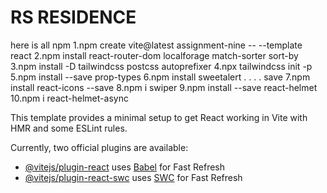 # RS RESIDENCE
here is all npm
1.npm create vite@latest assignment-nine -- --template react
2.npm install react-router-dom localforage match-sorter sort-by
3.npm install -D tailwindcss postcss autoprefixer
4.npx tailwindcss init -p
5.npm install --save prop-types
6.npm install sweetalert  . . . . save 
7.npm install react-icons --save
8.npm i swiper
9.npm install --save react-helmet
10.npm i react-helmet-async

This template provides a minimal setup to get React working in Vite with HMR and some ESLint rules.

Currently, two official plugins are available:

- [@vitejs/plugin-react](https://github.com/vitejs/vite-plugin-react/blob/main/packages/plugin-react/README.md) uses [Babel](https://babeljs.io/) for Fast Refresh
- [@vitejs/plugin-react-swc](https://github.com/vitejs/vite-plugin-react-swc) uses [SWC](https://swc.rs/) for Fast Refresh
